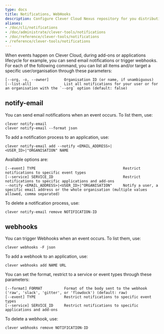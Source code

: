 ```yaml
---
type: docs
title: Notifications, WebHooks
description: Configure Clever Cloud Nexus repository for you distribution
aliases:
- /doc/cli/notifications
- /doc/administrate/clever-tools/notifications
- /doc/reference/clever-tools/notifications
- /reference/clever-tools/notifications
---
```


When events happen on Clever Cloud, during add-ons or applications lifecycle for example, you can send email notifications or trigger webhooks. For each of the following command, you can list all items and/or target a specific user/organisation through these parameters:

```
[--org, -o, --owner]       Organisation ID (or name, if unambiguous)
[--list-all]               List all notifications for your user or for an organisation with the `--org` option (default: false)
```

## notify-email

You can send email notifications when an event occurs. To list them, use:

```
clever notify-email
clever notify-email --format json
```

To add a notification process to an application, use:

```
clever notify-email add --notify <EMAIL_ADDRESS>|<USER_ID>|"ORGANISATION" NAME
```

Available options are:

```
[--event] TYPE                                        Restrict notifications to specific event types
[--service] SERVICE_ID                                Restrict notifications to specific applications and add-ons
--notify <EMAIL_ADDRESS>|<USER_ID>|"ORGANISATION"     Notify a user, a specific email address or the whole organisation (multiple values allowed, comma separated)
```

To delete a notification process, use:

```
clever notify-email remove NOTIFICATION-ID
```

## webhooks

You can trigger Webhooks when an event occurs. To list them, use:

```
clever webhooks -F json
```

To add a webhook to an application, use:

```
clever webhooks add NAME URL
```

You can set the format, restrict to a service or event types through these parameters:

```
[--format] FORMAT          Format of the body sent to the webhook ('raw', 'slack', 'gitter', or 'flowdock') (default: raw)
[--event] TYPE             Restrict notifications to specific event types
[--service] SERVICE_ID     Restrict notifications to specific applications and add-ons
```

To delete a webhook, use:

```
clever webhooks remove NOTIFICATION-ID
```
